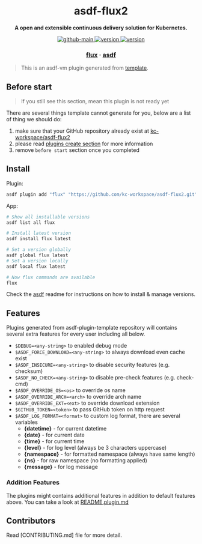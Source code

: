 <h1 align="center">
  asdf-flux2
</h1>

<!-- Description section -->
<p align="center">
  <strong>A open and extensible continuous delivery solution for Kubernetes.</strong>
</p>

<!-- Badges section -->
<p align="center">
  <a href="https://github.com/kc-workspace/asdf-flux2/actions/workflows/main.yml">
    <img
      alt="github-main"
      src="https://img.shields.io/github/actions/workflow/status/kc-workspace/asdf-flux2/main.yml?style=flat-square&logo=github">
  </a>
  <a href="https://github.com/kc-workspace/asdf-flux2/releases">
    <img
      alt="version"
      src="https://img.shields.io/github/v/release/kc-workspace/asdf-flux2?style=flat-square&logo=github">
  </a>
  <a href="https://github.com/kc-workspace/asdf-flux2/commits/main">
    <img
      alt="version"
      src="https://img.shields.io/github/last-commit/kc-workspace/asdf-flux2/main?style=flat-square&logo=github">
  </a>
</p>

<!-- Links section -->
<h3 align="center">
  <a href="https://fluxcd.io">flux</a>
  <span> · </span>
  <a href="https://asdf-vm.com">asdf</a>
</h3>

> This is an asdf-vm plugin generated from [template][template-gh].

## Before start

> If you still see this section, mean this plugin is not ready yet

There are several things template cannot generate for you,
below are a list of thing we should do:

1. make sure that your GitHub repository already exist at [kc-workspace/asdf-flux2][plugin-gh]
2. please read [plugins create section][asdf-create-plugin] for more information
3. remove `before start` section once you completed

## Install

Plugin:

```sh
asdf plugin add "flux" "https://github.com/kc-workspace/asdf-flux2.git"
```

App:

```sh
# Show all installable versions
asdf list all flux

# Install latest version
asdf install flux latest

# Set a version globally
asdf global flux latest
# Set a version locally
asdf local flux latest

# Now flux commands are available
flux
```

Check the [asdf][asdf-link] readme for instructions on
how to install & manage versions.

## Features

Plugins generated from asdf-plugin-template repository will
contains several extra features for every user including all below.

- `$DEBUG=<any-string>` to enabled debug mode
- `$ASDF_FORCE_DOWNLOAD=<any-string>` to always download even cache exist
- `$ASDF_INSECURE=<any-string>` to disable security features (e.g. checksum)
- `$ASDF_NO_CHECK=<any-string>` to disable pre-check features (e.g. check-cmd)
- `$ASDF_OVERRIDE_OS=<os>` to override os name
- `$ASDF_OVERRIDE_ARCH=<arch>` to override arch name
- `$ASDF_OVERRIDE_EXT=<ext>` to override download extension
- `$GITHUB_TOKEN=<token>` to pass GitHub token on http request
- `$ASDF_LOG_FORMAT=<format>` to custom log format, there are several variables
  - **{datetime}** - for current datetime
  - **{date}** - for current date
  - **{time}** - for current time
  - **{level}** - for log level (always be 3 characters uppercase)
  - **{namespace}** - for formatted namespace (always have same length)
  - **{ns}** - for raw namespace (no formatting applied)
  - **{message}** - for log message

### Addition Features

The plugins might contains additional features
in addition to default features above.
You can take a look at [README.plugin.md][app-readme]

## Contributors

Read [CONTRIBUTING.md] file for more detail.

<!-- LINKS SECTION -->

[app-readme]: ./README.plugin.md
[plugin-gh]: https://github.com/kc-workspace/asdf-flux2
[template-gh]: https://github.com/kc-workspace/asdf-plugin-template
[asdf-link]: https://github.com/asdf-vm/asdf
[asdf-create-plugin]: https://asdf-vm.com/plugins/create.html
